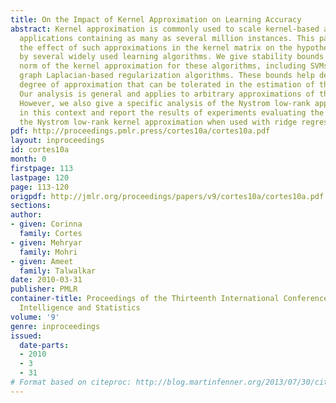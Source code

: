 ```yaml
---
title: On the Impact of Kernel Approximation on Learning Accuracy
abstract: Kernel approximation is commonly used to scale kernel-based algorithms to
  applications containing as many as several million instances. This paper analyzes
  the effect of such approximations in the kernel matrix on the hypothesis generated
  by several widely used learning algorithms. We give stability bounds based on the
  norm of the kernel approximation for these algorithms, including SVMs, KRR, and
  graph Laplacian-based regularization algorithms. These bounds help determine the
  degree of approximation that can be tolerated in the estimation of the kernel matrix.
  Our analysis is general and applies to arbitrary approximations of the kernel matrix.
  However, we also give a specific analysis of the Nystrom low-rank approximation
  in this context and report the results of experiments evaluating the quality of
  the Nystrom low-rank kernel approximation when used with ridge regression.
pdf: http://proceedings.pmlr.press/cortes10a/cortes10a.pdf
layout: inproceedings
id: cortes10a
month: 0
firstpage: 113
lastpage: 120
page: 113-120
origpdf: http://jmlr.org/proceedings/papers/v9/cortes10a/cortes10a.pdf
sections: 
author:
- given: Corinna
  family: Cortes
- given: Mehryar
  family: Mohri
- given: Ameet
  family: Talwalkar
date: 2010-03-31
publisher: PMLR
container-title: Proceedings of the Thirteenth International Conference on Artificial
  Intelligence and Statistics
volume: '9'
genre: inproceedings
issued:
  date-parts:
  - 2010
  - 3
  - 31
# Format based on citeproc: http://blog.martinfenner.org/2013/07/30/citeproc-yaml-for-bibliographies/
---
```

